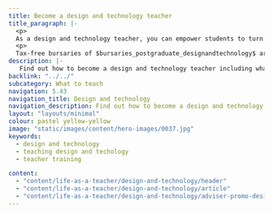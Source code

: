 ```yaml
---
title: Become a design and technology teacher
title_paragraph: |-
  <p>
  As a design and technology teacher, you can empower students to turn their ideas into reality. You can encourage students to understand how things work, why they matter, and how they could be improved.</p>
  <p>
  Tax-free bursaries of $bursaries_postgraduate_designandtechnology$ are available for eligible trainee computing teachers.</p>
description: |-
   Find out how to become a design and technology teacher including what you'll be teaching and what funding is available to help you train.
backlink: "../../"
subcategory: What to teach
navigation: 5.43
navigation_title: Design and technology
navigation_description: Find out how to become a design and technology teacher to empower students to turn their ideas into reality.
layout: "layouts/minimal"
colour: pastel yellow-yellow
image: "static/images/content/hero-images/0037.jpg"
keywords:
  - design and technology
  - teaching design and techology
  - teacher training

content:
  - "content/life-as-a-teacher/design-and-technology/header"
  - "content/life-as-a-teacher/design-and-technology/article"
  - "content/life-as-a-teacher/design-and-technology/adviser-promo-design-and-technology"
---
```

